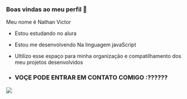 ### Boas vindas ao meu perfil 💙

Meu nome é Nathan Victor

- Estou estudando no alura
- Estou me desenvolvendo Na linguagem javaScript
- Ultilizo esse espaço para minha organização e compatilhamento dos meu projetos desenvolvidos

- ### VOÇE PODE ENTRAR EM CONTATO COMIGO :??????


![](https://media.tenor.com/k8tMlA3AbeIAAAAC/akame-ga-kill.gif)
